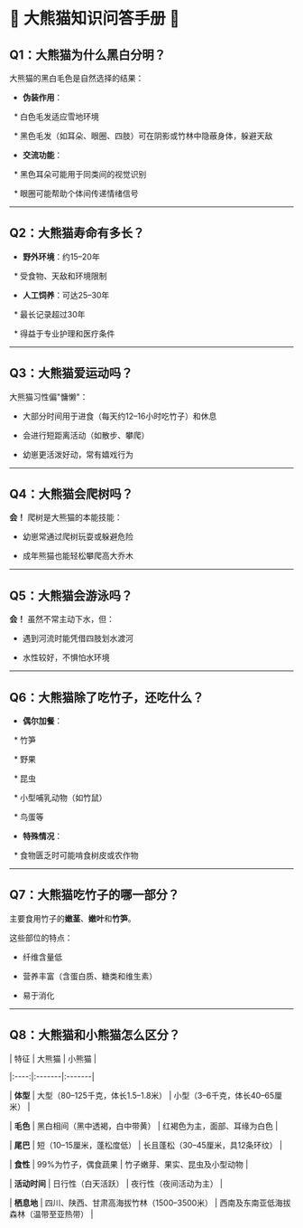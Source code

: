 # 🐼 大熊猫知识问答手册 🐼

## Q1：大熊猫为什么黑白分明？

  
大熊猫的黑白毛色是自然选择的结果：


* **伪装作用**：

  * 白色毛发适应雪地环境

  * 黑色毛发（如耳朵、眼圈、四肢）可在阴影或竹林中隐蔽身体，躲避天敌

  

* **交流功能**：

  * 黑色耳朵可能用于同类间的视觉识别

  * 眼圈可能帮助个体间传递情绪信号

  

---

  

## Q2：大熊猫寿命有多长？

  

* **野外环境**：约15–20年

  * 受食物、天敌和环境限制

  

* **人工饲养**：可达25–30年

  * 最长记录超过30年

  * 得益于专业护理和医疗条件

  

---

  

## Q3：大熊猫爱运动吗？

  

大熊猫习性偏"慵懒"：

* 大部分时间用于进食（每天约12–16小时吃竹子）和休息

* 会进行短距离活动（如散步、攀爬）

* 幼崽更活泼好动，常有嬉戏行为

  

---

  

## Q4：大熊猫会爬树吗？

  

**会！** 爬树是大熊猫的本能技能：

* 幼崽常通过爬树玩耍或躲避危险

* 成年熊猫也能轻松攀爬高大乔木

  

---

  

## Q5：大熊猫会游泳吗？

  

**会！** 虽然不常主动下水，但：

* 遇到河流时能凭借四肢划水渡河

* 水性较好，不惧怕水环境

  

---

  

## Q6：大熊猫除了吃竹子，还吃什么？

  

* **偶尔加餐**：

  * 竹笋

  * 野果

  * 昆虫

  * 小型哺乳动物（如竹鼠）

  * 鸟蛋等

  

* **特殊情况**：

  * 食物匮乏时可能啃食树皮或农作物

  

---

  

## Q7：大熊猫吃竹子的哪一部分？

  

主要食用竹子的**嫩茎**、**嫩叶**和**竹笋**。

  

这些部位的特点：

* 纤维含量低

* 营养丰富（含蛋白质、糖类和维生素）

* 易于消化

  

---

  

## Q8：大熊猫和小熊猫怎么区分？

  

| 特征 | 大熊猫 | 小熊猫 |

|:----:|:-------|:-------|

| **体型** | 大型（80–125千克，体长1.5–1.8米） | 小型（3–6千克，体长40–65厘米） |

| **毛色** | 黑白相间（黑中透褐，白中带黄） | 红褐色为主，面部、耳缘为白色 |

| **尾巴** | 短（10–15厘米，蓬松度低） | 长且蓬松（30–45厘米，具12条环纹） |

| **食性** | 99%为竹子，偶食蔬果 | 竹子嫩芽、果实、昆虫及小型动物 |

| **活动时间** | 日行性（白天活跃） | 夜行性（夜间活动为主） |

| **栖息地** | 四川、陕西、甘肃高海拔竹林（1500–3500米） | 西南及东南亚低海拔森林（温带至亚热带） |
